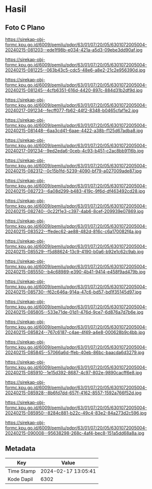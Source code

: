 # Hasil

## Foto C Plano

https://sirekap-obj-formc.kpu.go.id/6009/pemilu/pdpr/63/01/07/20/05/6301072005004-20240215-081203--ede1f98b-e034-421a-a5d3-09ebe3dd90af.jpg

https://sirekap-obj-formc.kpu.go.id/6009/pemilu/pdpr/63/01/07/20/05/6301072005004-20240215-081225--063b43c5-cdc5-48e6-a8e2-21c2e956390d.jpg

https://sirekap-obj-formc.kpu.go.id/6009/pemilu/pdpr/63/01/07/20/05/6301072005004-20240215-081245--4cfb6351-616d-4420-897c-884d31b2df9d.jpg

https://sirekap-obj-formc.kpu.go.id/6009/pemilu/pdpr/63/01/07/20/05/6301072005004-20240217-091234--fecff077-fb62-44f2-8348-b0465cfaf1e2.jpg

https://sirekap-obj-formc.kpu.go.id/6009/pemilu/pdpr/63/01/07/20/05/6301072005004-20240215-081448--6aa3cd41-6aae-4422-a38b-f125d67adba8.jpg

https://sirekap-obj-formc.kpu.go.id/6009/pemilu/pdpr/63/01/07/20/05/6301072005004-20240217-091234--9ed2eda6-0ceb-4c93-b451-c2ac8bb9116b.jpg

https://sirekap-obj-formc.kpu.go.id/6009/pemilu/pdpr/63/01/07/20/05/6301072005004-20240215-082312--0c15b1fd-5239-4090-bf79-a027009ade87.jpg

https://sirekap-obj-formc.kpu.go.id/6009/pemilu/pdpr/63/01/07/20/05/6301072005004-20240215-082723--6a08d299-b483-419c-9f6d-df463492cd28.jpg

https://sirekap-obj-formc.kpu.go.id/6009/pemilu/pdpr/63/01/07/20/05/6301072005004-20240215-082740--0c22f1e3-c397-4ab6-8cef-209939e07869.jpg

https://sirekap-obj-formc.kpu.go.id/6009/pemilu/pdpr/63/01/07/20/05/6301072005004-20240215-083522--ffedec62-ae88-482d-816c-c6a170082f4a.jpg

https://sirekap-obj-formc.kpu.go.id/6009/pemilu/pdpr/63/01/07/20/05/6301072005004-20240215-085529--f5d88624-13c9-4190-b0a6-b92e1c62c9ab.jpg

https://sirekap-obj-formc.kpu.go.id/6009/pemilu/pdpr/63/01/07/20/05/6301072005004-20240215-085550--b4c68989-e390-4b41-9414-e458f9ad479b.jpg

https://sirekap-obj-formc.kpu.go.id/6009/pemilu/pdpr/63/01/07/20/05/6301072005004-20240215-085730--f62c646a-914a-47c6-bd57-bd1f35145d97.jpg

https://sirekap-obj-formc.kpu.go.id/6009/pemilu/pdpr/63/01/07/20/05/6301072005004-20240215-085805--533e71de-01d1-476d-9ce7-6d876a7d7b6e.jpg

https://sirekap-obj-formc.kpu.go.id/6009/pemilu/pdpr/63/01/07/20/05/6301072005004-20240215-085824--767c6187-c4ae-4f49-a4e8-000628b9c4bb.jpg

https://sirekap-obj-formc.kpu.go.id/6009/pemilu/pdpr/63/01/07/20/05/6301072005004-20240215-085845--57066a6d-ffeb-40eb-86bc-baacda6d3279.jpg

https://sirekap-obj-formc.kpu.go.id/6009/pemilu/pdpr/63/01/07/20/05/6301072005004-20240215-085910--1e15d392-8687-4c97-802e-9890cacff6e8.jpg

https://sirekap-obj-formc.kpu.go.id/6009/pemilu/pdpr/63/01/07/20/05/6301072005004-20240215-085928--8b6fd7dd-657f-4162-8557-1592a766f52d.jpg

https://sirekap-obj-formc.kpu.go.id/6009/pemilu/pdpr/63/01/07/20/05/6301072005004-20240215-085950--8284c881-b22c-49c4-83e2-84a273d2c596.jpg

https://sirekap-obj-formc.kpu.go.id/6009/pemilu/pdpr/63/01/07/20/05/6301072005004-20240215-090008--95638298-268c-4af4-bec8-151a5dd68a8a.jpg


## Metadata

| Key        | Value               |
| ---------- | ------------------- |
| Time Stamp | 2024-02-17 13:05:41 |
| Kode Dapil | 6302                |



